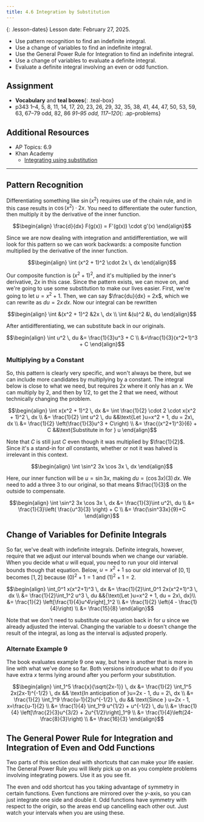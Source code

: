 ```yaml
---
title: 4.6 Integration by Substitution
---
```


{: .lesson-dates}
Lesson date: February 27, 2025.

- Use pattern recognition to find an indefinite integral.
- Use a change of variables to find an indefinite integral.
- Use the General Power Rule for Integration to find an indefinite integral.
- Use a change of variables to evaluate a definite integral.
- Evaluate a definite integral involving an even or odd function.

## Assignment

- **Vocabulary** and **teal boxes**{: .teal-box}
- p343 1–4, 5, 8, 11, 14, 17, 20, 23, 26, 29, 32, 35, 38, 41, 44, 47, 50, 53, 59, 63, 67–79 odd, 82, 86 *91–95 odd, 117–120*{: .ap-problems}

## Additional Resources

- AP Topics: 6.9
- Khan Academy
  - [Integrating using substitution](https://www.khanacademy.org/math/ap-calculus-ab/ab-integration-new/ab-6-9/v/u-substitution)

---

## Pattern Recognition

Differentiating something like $\sin \left(x^2\right)$ requires use of the chain rule, and in this case results in $\cos \left(x^2\right) \cdot 2x$. You need to differentiate the outer function, then multiply it by the derivative of the inner function.

$$\begin{align}
\frac{d}{dx} F(g(x)) = F'(g(x)) \cdot g'(x)
\end{align}$$

Since we are now dealing with integration and antidifferentiation, we will look for this pattern so we can work backwards: a composite function multiplied by the derivative of the inner function.

$$\begin{align}
\int (x^2 + 1)^2 \cdot 2x \, dx
\end{align}$$

Our composite function is $(x^2 + 1)^2$, and it's multiplied by the inner's derivative, $2x$ in this case. Since the pattern exists, we can move on, and we're going to use some substitution to make our lives easier. First, we're going to let $u = x^2 + 1$. Then, we can say $\frac{du}{dx} = 2x$, which we can rewrite as $du = 2x \, dx$. Now our integral can be rewritten

$$\begin{align}
\int &(x^2 + 1)^2 &2x \, dx \\
\int &(u)^2 &\, du
\end{align}$$

After antidifferentiating, we can substitute back in our originals.

$$\begin{align}
\int u^2 \, du &= \frac{1}{3}u^3 + C \\
&=\frac{1}{3}(x^2+1)^3 + C
\end{align}$$

### Multiplying by a Constant

So, this pattern is clearly very specific, and won't always be there, but we can include more candidates by multiplying by a constant. The integral below is close to what we need, but requires $2x$ where it only has an $x$. We can multiply by $2$, and then by $1/2$, to get the $2$ that we need, without technically changing the problem.

$$\begin{align}
\int x(x^2 + 1)^2 \, dx &= \int \frac{1}{2} \cdot 2 \cdot x(x^2 + 1)^2 \, dx \\
      &= \frac{1}{2} \int u^2 \, du  &&\text{Let }u=x^2 + 1, du = 2x\, dx \\
      &= \frac{1}{2} \left(\frac{1}{3}u^3 + C\right) \\
      &= \frac{(x^2+1)^3}{6}  + C  &&\text{Substitute in for } u
\end{align}$$

Note that $C$ is still just $C$ even though it was multiplied by $\frac{1}{2}$. Since it's a stand-in for *all* constants, whether or not it was halved is irrelevant in this context.

$$\begin{align}
\int \sin^2 3x \cos  3x \, dx
\end{align}$$

Here, our inner function will be $u=\sin3x$, making $du=(\cos3x) (3)\, dx$. We need to add a three $3$ to our original, so that means $\frac{1}{3}$ on the outside to compensate.

$$\begin{align}
\int \sin^2 3x \cos  3x \, dx &= \frac{1}{3}\int u^2\, du \\
&= \frac{1}{3}\left( \frac{u^3}{3} \right) + C \\
&= \frac{\sin^33x}{9}+C
\end{align}$$

## Change of Variables for Definite Integrals

So far, we've dealt with indefinite integrals. Definite integrals, however, require that we adjust our interval bounds when we change our variable. When you decide what $u$ will equal, you need to run your old interval bounds though that equation. Below, $u=x^2+1$ so our old interval of $[0,1]$ becomes $[1,2]$ because $(0)^2 + 1 = 1$ and $(1)^2 + 1 = 2$.

$$\begin{align}
\int_0^1 x(x^2+1)^3 \, dx &= \frac{1}{2}\int_0^1  2x(x^2+1)^3 \, dx \\
  &= \frac{1}{2}\int_1^2 u^3 \, du  &&{\text{Let }u=x^2 + 1, du = 2x\, dx}\\
  &= \frac{1}{2} \left[\frac{1}{4}u^4\right]_1^2 \\
  &= \frac{1}{2} \left(4 - \frac{1}{4}\right) \\
  &= \frac{15}{8}
\end{align}$$

Note that we don't need to substitute our equation back in for $u$ since we already adjusted the interval. Changing the variable to $u$ doesn't change the result of the integral, as long as the interval is adjusted properly.

### Alternate Example 9

The book evaluates example 9 one way, but here is another that is more in line with what we've done so far. Both versions introduce what to do if you have extra $x$ terms lying around after you perform your substitution.

$$\begin{align}
\int_1^5 \frac{x}{\sqrt{2x-1}} \, dx &= \frac{1}{2} \int_1^5 2x(2x-1)^{-1/2} \, dx  && \text{In anticipation of }u=2x - 1, du = 2\, dx \\
  &= \frac{1}{2} \int_1^9 \frac{u-1}{2}u^{-1/2} \, du && \text{Since } u=2x - 1, x=\frac{u-1}{2} \\
  &= \frac{1}{4} \int_1^9 u^{1/2} + u^{-1/2} \, du \\
  &= \frac{1}{4} \left[\frac{2}{3}u^{3/2} + 2u^{1/2}\right]_1^9 \\
  &= \frac{1}{4}\left(24-\frac{8}{3}\right) \\
  &= \frac{16}{3}
\end{align}$$

## The General Power Rule for Integration and Integration of Even and Odd Functions

Two parts of this section deal with shortcuts that can make your life easier. The General Power Rule you will likely pick up on as you complete problems involving integrating powers. Use it as you see fit.

The even and odd shortcut has you taking advantage of symmetry in certain functions. Even functions are mirrored over the $y$-axis, so you can just integrate one side and double it. Odd functions have symmetry with respect to the origin, so the areas end up cancelling each other out. Just watch your intervals when you are using these.
